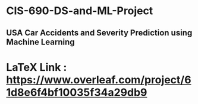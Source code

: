 # CIS-690-DS-and-ML-Project

## USA Car Accidents and Severity Prediction using Machine Learning

# LaTeX Link : https://www.overleaf.com/project/61d8e6f4bf10035f34a29db9
